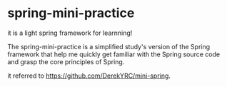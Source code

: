 # spring-mini-practice
it is a light spring framework  for learnning!


The spring-mini-practice is a simplified study's version of the Spring framework that help me quickly get familiar with the Spring source code 
and grasp the core principles of Spring.

it referred  to https://github.com/DerekYRC/mini-spring.
